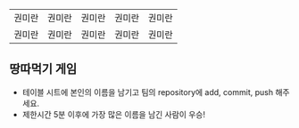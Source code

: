 <table>
      <tbody>
        <tr>
          <td>권미란</td>
          <td>권미란</td>
          <td>권미란</td>
          <td>권미란</td>
          <td>권미란</td>
        </tr>
        <tr>
          <td>권미란</td>
          <td>권미란</td>
          <td>권미란</td>
          <td>권미란</td>
          <td>권미란</td>
        </tr>
      </tbody>
</table>

## 땅따먹기 게임

- 테이블 시트에 본인의 이름을 남기고 팀의 repository에 add, commit, push 해주세요.
- 제한시간 5분 이후에 가장 많은 이름을 남긴 사람이 우승!
